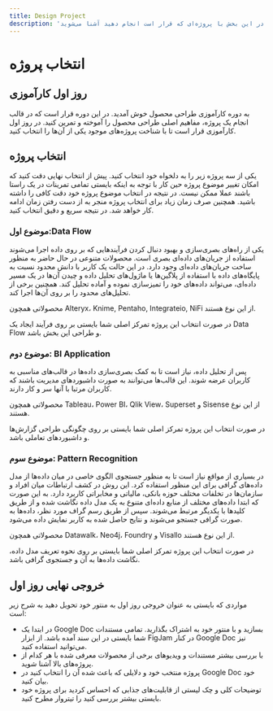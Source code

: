 ```yaml
---
title: Design Project
description: 'در این بخش با پروژه‌ای که قرار است انجام دهید آشنا می‌شوید.'
---
```


# انتخاب پروژه

## روز اول کارآموزی
به دوره کارآموزی طراحی محصول خوش آمدید. در این دوره قرار است که در قالب انجام یک پروژه، مفاهیم اصلی طراحی محصول را آموخته و تمرین کنید.
در روز اول کارآموزی قرار است تا با شناخت پروژه‌های موجود یکی از آن‌ها را انتخاب کنید.

## انتخاب پروژه 
یکی از سه پروژه زیر را به دلخواه خود انتخاب کنید.
پیش از انتخاب نهایی دقت کنید که امکان تغییر موضوع پروژه حین کار با توجه به اینکه بایستی تمامی تمرینات در یک راستا باشند عملا ممکن نیست. در نتیجه در انتخاب موضوع پروژه خود دقت کافی را داشته باشید.
همچنین صرف زمان زیاد برای انتخاب پروژه منجر به از دست رفتن زمان ادامه کار خواهد شد.
در نتیجه سریع و دقیق انتخاب کنید.

### موضوع اول:Data Flow 
یکی از راه‌های بصری‌سازی و بهبود دنبال کردن فرآیندهایی که بر روی داده اجرا می‌شوند استفاده از جریان‌های داده‌ای بصری است.
محصولات متنوعی در حال حاضر به منظور ساخت جریان‌های داده‌ای وجود دارد. در این حالت یک کاربر با دانش محدود نسبت به پایگاه‌های داده با استفاده از پلاگین‌ها یا ماژول‌های تحلیل داده و چیدن آن‌ها در یک مسیر داده‌ای، می‌تواند داده‌های خود را تمیزسازی نموده و آماده تحلیل کند. همچنین برخی از تحلیل‌های محدود را بر روی آن‌ها اجرا کند.

محصولاتی همچون Alteryx، Knime, Pentaho, Integrateio, NiFi از این نوع هستند.

در صورت انتخاب این پروژه تمرکز اصلی شما بایستی بر روی فرآیند ایجاد یک Data Flow و طراحی این بخش باشد.

### موضوع دوم: BI Application
پس از تحلیل داده، نیاز است تا به کمک بصری‌سازی داده‌ها در قالب‌های مناسبی به کاربران عرضه شوند. این قالب‌ها می‌توانند به صورت داشبوردهای مدیریت باشند که کاربران مرتبا با آنها سر و کار دارند.

محصولاتی همچون Tableau، Power BI، Qlik View، Superset و Sisense از این نوع هستند.

در صورت انتخاب این پروژه تمرکز اصلی شما بایستی بر روی چگونگی طراحی گزارش‌‌ها و داشبوردهای تعاملی باشد.

### موضوع سوم: Pattern Recognition
در بسیاری از مواقع نیاز است تا به منظور جستجوی الگوی خاصی در میان داده‌ها از مدل‌ داده‌های گرافی برای این منظور استفاده کرد. این روش در کشف ارتباطات میان افراد و سازمان‌ها در تخلفات مختلف حوزه بانکی، مالیاتی و مخابراتی کاربرد دارد.
به این صورت که ابتدا داده‌های مختلف از منابع داده‌ای متنوع به یک مدل داده نگاشت شده و از طریق کلیدها با یکدیگر مرتبط می‌شوند. سپس از طریق رسم گراف مورد نظر، داده‌ها به صورت گرافی جستجو می‌شوند و نتایج حاصل شده به کاربر نمایش داده می‌شود.

محصولاتی همچون Datawalk، Neo4j، Foundry و Visallo از این نوع هستند.

در صورت انتخاب این پروژ‌ه تمرکز اصلی شما بایستی بر روی نحوه تعریف مدل داده، نگاشت داده‌ها به آن و جستجوی گرافی باشد.


## خروجی نهایی روز اول
مواردی که بایستی به عنوان خروجی روز اول به منتور خود تحویل دهید به شرح زیر است:

* در ابتدا یک Google Doc بسازید و با منتور خود به اشتراک بگذارید. تمامی مستندات شما بایستی در این سند آمده باشد. از ابزار FigJam در کنار Google Doc نیز می‌توانید استفاده کنید.
* با بررسی بیشتر مستندات و ویدیوهای برخی از محصولات معرفی شده با هر کدام از پروژه‌های بالا آشنا شوید.
* پروژه منتخب خود و دلایلی که باعث شده آن را انتخاب کنید در Google Doc خود بیان کنید.
* توضیحات کلی و چک لیستی از قابلیت‌های جذابی که احساس کردید برای پروژه خود بایستی بیشتر بررسی کنید را تیتروار مطرح کنید. 
